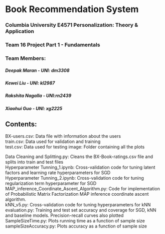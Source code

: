 
# Book Recommendation System

### Columbia University E4571 Personalization: Theory & Application
### Team 16 Project Part 1 - Fundamentals


### Team Members:
##### Deepak Maran - UNI: dm3308
##### Kewei Liu - UNI: kl2987
##### Rakshita Nagalla - UNI:rn2439
##### Xiaohui Guo - UNI: xg2225




## Contents:

BX-users.csv: Data file with information about the users  
train.csv: Data used for validation and training  
test.csv: Data used for testing 
image: Folder containing all the plots

Data Cleaning and Splitting.py: Cleans the BX-Book-ratings.csv file and splits into train and test files  
Hyperparameter Tunning_1.ipynb: Cross-validation code for tuning latent factors and learning rate hyperparameters for SGD  
Hyperparameter Tunning_2.ipynb: Cross-validation code for tuning regularization term hyperparameter for SGD  
MAP_inference_Coordinate_Ascent_Algorithm.py: Code for implementation of Probabilistic Matrix Factorization MAP inference coordinate ascent algorithm.  
kNN_v5.py: Cross-validation code for tuning hyperparameters for kNN  
evaluation.py: Training and test set accuracy and coverage for SGD, kNN and baseline models. Precision-recall curves also plotted    
SampleSizeTime.py: Plots running time as a function of sample size  
sampleSizeAccuracy.py: Plots accuracy as a function of sample size  
